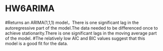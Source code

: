 # HW6ARIMA
#Returns an ARIMA(1,1,1) model，There is one significant lag in the autoregressive part of the model.The data needed to be differenced once to achieve stationarity.There is one significant lags in the moving average part of the model.
#The relatively low AIC and BIC values suggest that this model is a good fit for the data.
